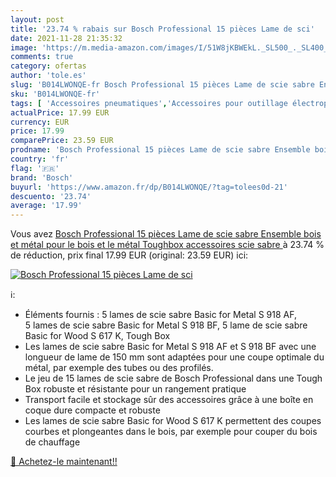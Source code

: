 ```yaml
---
layout: post
title: '23.74 % rabais sur Bosch Professional 15 pièces Lame de sci'
date: 2021-11-28 21:35:32
image: 'https://m.media-amazon.com/images/I/51W8jKBWEkL._SL500_._SL400_.jpg'
comments: true
category: ofertas
author: 'tole.es'
slug: 'B014LWONQE-fr Bosch Professional 15 pièces Lame de scie sabre Ensemble...'
sku: 'B014LWONQE-fr'
tags: [ 'Accessoires pneumatiques','Accessoires pour outillage électroportatif','Bricolage','Lames de scie sauteuse','Lames pour outils électriques','Outillage à main et électroportatif','bosch', ]
actualPrice: 17.99 EUR
currency: EUR
price: 17.99
comparePrice: 23.59 EUR
prodname: 'Bosch Professional 15 pièces Lame de scie sabre Ensemble bois et métal  pour le bois et le métal  Toughbox  accessoires scie sabre '
country: 'fr'
flag: '🇫🇷'
brand: 'Bosch'
buyurl: 'https://www.amazon.fr/dp/B014LWONQE/?tag=tolees0d-21'
descuento: '23.74'
average: '17.99'
---
```


Vous avez [Bosch Professional 15 pièces Lame de scie sabre Ensemble bois et métal  pour le bois et le métal  Toughbox  accessoires scie sabre ](https://www.amazon.fr/dp/B014LWONQE/?tag=tolees0d-21)  à  23.74 % de réduction, prix final  17.99 EUR (original: 23.59 EUR) ici:

[![Bosch Professional 15 pièces Lame de sci](https://m.media-amazon.com/images/I/51W8jKBWEkL._SL500_._SL400_.jpg)](https://www.amazon.fr/dp/B014LWONQE/?tag=tolees0d-21)

ℹ️:

- Éléments fournis : 5 lames de scie sabre Basic for Metal S 918 AF, 5 lames de scie sabre Basic for Metal S 918 BF, 5 lame de scie sabre Basic for Wood S 617 K, Tough Box
- Les lames de scie sabre Basic for Metal S 918 AF et S 918 BF avec une longueur de lame de 150 mm sont adaptées pour une coupe optimale du métal, par exemple des tubes ou des profilés.
- Le jeu de 15 lames de scie sabre de Bosch Professional dans une Tough Box robuste et résistante pour un rangement pratique
- Transport facile et stockage sûr des accessoires grâce à une boîte en coque dure compacte et robuste
- Les lames de scie sabre Basic for Wood S 617 K permettent des coupes courbes et plongeantes dans le bois, par exemple pour couper du bois de chauffage

[🛒 Achetez-le maintenant!!](https://www.amazon.fr/dp/B014LWONQE/?tag=tolees0d-21)
